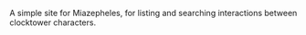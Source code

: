 A simple site for Miazepheles, for listing and searching interactions between clocktower characters.
